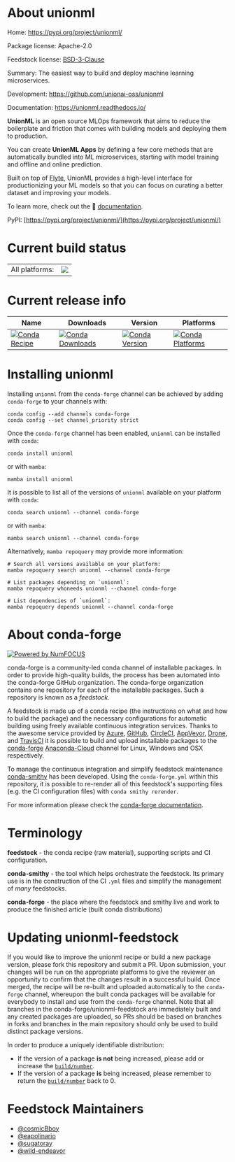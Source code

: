 About unionml
=============

Home: https://pypi.org/project/unionml/

Package license: Apache-2.0

Feedstock license: [BSD-3-Clause](https://github.com/conda-forge/unionml-feedstock/blob/main/LICENSE.txt)

Summary: The easiest way to build and deploy machine learning microservices.

Development: https://github.com/unionai-oss/unionml

Documentation: https://unionml.readthedocs.io/

**UnionML** is an open source MLOps framework that aims to reduce the boilerplate and friction
that comes with building models and deploying them to production.

You can create **UnionML Apps** by defining a few core methods that are automatically bundled
into ML microservices, starting with model training and offline and online prediction.

Built on top of [Flyte](https://docs.flyte.org/en/latest/), UnionML provides a high-level
interface for productionizing your ML models so that you can focus on curating a better dataset
and improving your models.

To learn more, check out the 📖 [documentation](https://unionml.readthedocs.io).

PyPI: [https://pypi.org/project/unionml/](https://pypi.org/project/unionml/)


Current build status
====================


<table><tr><td>All platforms:</td>
    <td>
      <a href="https://dev.azure.com/conda-forge/feedstock-builds/_build/latest?definitionId=16526&branchName=main">
        <img src="https://dev.azure.com/conda-forge/feedstock-builds/_apis/build/status/unionml-feedstock?branchName=main">
      </a>
    </td>
  </tr>
</table>

Current release info
====================

| Name | Downloads | Version | Platforms |
| --- | --- | --- | --- |
| [![Conda Recipe](https://img.shields.io/badge/recipe-unionml-green.svg)](https://anaconda.org/conda-forge/unionml) | [![Conda Downloads](https://img.shields.io/conda/dn/conda-forge/unionml.svg)](https://anaconda.org/conda-forge/unionml) | [![Conda Version](https://img.shields.io/conda/vn/conda-forge/unionml.svg)](https://anaconda.org/conda-forge/unionml) | [![Conda Platforms](https://img.shields.io/conda/pn/conda-forge/unionml.svg)](https://anaconda.org/conda-forge/unionml) |

Installing unionml
==================

Installing `unionml` from the `conda-forge` channel can be achieved by adding `conda-forge` to your channels with:

```
conda config --add channels conda-forge
conda config --set channel_priority strict
```

Once the `conda-forge` channel has been enabled, `unionml` can be installed with `conda`:

```
conda install unionml
```

or with `mamba`:

```
mamba install unionml
```

It is possible to list all of the versions of `unionml` available on your platform with `conda`:

```
conda search unionml --channel conda-forge
```

or with `mamba`:

```
mamba search unionml --channel conda-forge
```

Alternatively, `mamba repoquery` may provide more information:

```
# Search all versions available on your platform:
mamba repoquery search unionml --channel conda-forge

# List packages depending on `unionml`:
mamba repoquery whoneeds unionml --channel conda-forge

# List dependencies of `unionml`:
mamba repoquery depends unionml --channel conda-forge
```


About conda-forge
=================

[![Powered by
NumFOCUS](https://img.shields.io/badge/powered%20by-NumFOCUS-orange.svg?style=flat&colorA=E1523D&colorB=007D8A)](https://numfocus.org)

conda-forge is a community-led conda channel of installable packages.
In order to provide high-quality builds, the process has been automated into the
conda-forge GitHub organization. The conda-forge organization contains one repository
for each of the installable packages. Such a repository is known as a *feedstock*.

A feedstock is made up of a conda recipe (the instructions on what and how to build
the package) and the necessary configurations for automatic building using freely
available continuous integration services. Thanks to the awesome service provided by
[Azure](https://azure.microsoft.com/en-us/services/devops/), [GitHub](https://github.com/),
[CircleCI](https://circleci.com/), [AppVeyor](https://www.appveyor.com/),
[Drone](https://cloud.drone.io/welcome), and [TravisCI](https://travis-ci.com/)
it is possible to build and upload installable packages to the
[conda-forge](https://anaconda.org/conda-forge) [Anaconda-Cloud](https://anaconda.org/)
channel for Linux, Windows and OSX respectively.

To manage the continuous integration and simplify feedstock maintenance
[conda-smithy](https://github.com/conda-forge/conda-smithy) has been developed.
Using the ``conda-forge.yml`` within this repository, it is possible to re-render all of
this feedstock's supporting files (e.g. the CI configuration files) with ``conda smithy rerender``.

For more information please check the [conda-forge documentation](https://conda-forge.org/docs/).

Terminology
===========

**feedstock** - the conda recipe (raw material), supporting scripts and CI configuration.

**conda-smithy** - the tool which helps orchestrate the feedstock.
                   Its primary use is in the construction of the CI ``.yml`` files
                   and simplify the management of *many* feedstocks.

**conda-forge** - the place where the feedstock and smithy live and work to
                  produce the finished article (built conda distributions)


Updating unionml-feedstock
==========================

If you would like to improve the unionml recipe or build a new
package version, please fork this repository and submit a PR. Upon submission,
your changes will be run on the appropriate platforms to give the reviewer an
opportunity to confirm that the changes result in a successful build. Once
merged, the recipe will be re-built and uploaded automatically to the
`conda-forge` channel, whereupon the built conda packages will be available for
everybody to install and use from the `conda-forge` channel.
Note that all branches in the conda-forge/unionml-feedstock are
immediately built and any created packages are uploaded, so PRs should be based
on branches in forks and branches in the main repository should only be used to
build distinct package versions.

In order to produce a uniquely identifiable distribution:
 * If the version of a package **is not** being increased, please add or increase
   the [``build/number``](https://docs.conda.io/projects/conda-build/en/latest/resources/define-metadata.html#build-number-and-string).
 * If the version of a package **is** being increased, please remember to return
   the [``build/number``](https://docs.conda.io/projects/conda-build/en/latest/resources/define-metadata.html#build-number-and-string)
   back to 0.

Feedstock Maintainers
=====================

* [@cosmicBboy](https://github.com/cosmicBboy/)
* [@eapolinario](https://github.com/eapolinario/)
* [@sugatoray](https://github.com/sugatoray/)
* [@wild-endeavor](https://github.com/wild-endeavor/)

